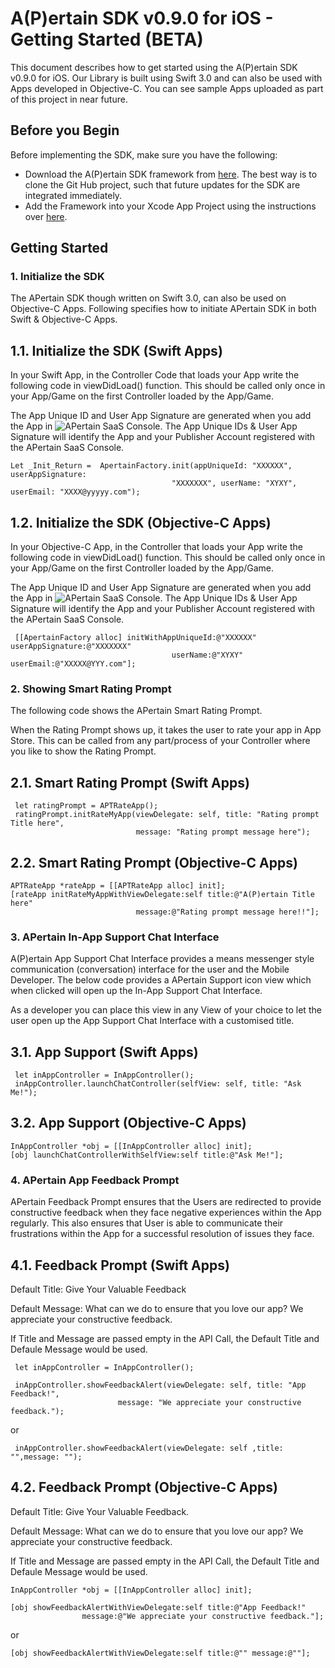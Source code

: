A(P)ertain SDK v0.9.0 for iOS - Getting Started (BETA)
======================================================

This document describes how to get started using the A(P)ertain SDK v0.9.0 for iOS. Our Library is built using Swift 3.0 and can also be used with Apps developed in Objective-C. You can see sample Apps uploaded as part of this project in near future.

Before you Begin
----------------

Before implementing the SDK, make sure you have the following:

* Download the A(P)ertain SDK framework from [here](https://github.com/jkltech/apertain-sdk-ios). The best way is to clone the Git Hub project, such that future updates for the SDK are integrated immediately.
* Add the Framework into your Xcode App Project using the instructions over [here](https://github.com/jkltech/apertain-sdk-ios/blob/master/XCode_Instructions.md).

Getting Started
---------------

### 1. Initialize the SDK

The APertain SDK though written on Swift 3.0, can also be used on Objective-C Apps. Following specifies how to initiate APertain SDK in both Swift & Objective-C Apps.
	
## 1.1. Initialize the SDK (Swift Apps)

In your Swift App, in the Controller Code that loads your App write the following code in viewDidLoad() function. This should be called only once in your App/Game on the first Controller loaded by the App/Game.
	
The App Unique ID and User App Signature are generated when you add the App in ![APertain SaaS Console](https://www.apertain.com/login.apt). The App Unique IDs & User App Signature will identify the App and your Publisher Account registered with the APertain SaaS Console.

	Let _Init_Return =  ApertainFactory.init(appUniqueId: "XXXXXX", userAppSignature: 
										"XXXXXXX", userName: "XYXY", userEmail: "XXXX@yyyyy.com");

## 1.2. Initialize the SDK (Objective-C Apps)

In your Objective-C App, in the Controller that loads your App write the following code in viewDidLoad() function. This should be called only once in your App/Game on the first Controller loaded by the App/Game.
	
The App Unique ID and User App Signature are generated when you add the App in ![APertain SaaS Console](https://www.apertain.com/login.apt). The App Unique IDs & User App Signature will identify the App and your Publisher Account registered with the APertain SaaS Console.

	 [[ApertainFactory alloc] initWithAppUniqueId:@"XXXXXX" userAppSignature:@"XXXXXXX"
										userName:@"XYXY" userEmail:@"XXXXX@YYY.com"];
	
### 2. Showing Smart Rating Prompt

The following code shows the APertain Smart Rating Prompt.

When the Rating Prompt shows up, it takes the user to rate your app in App Store. This can be called from any part/process of your Controller where you like to show the Rating Prompt.

## 2.1. Smart Rating Prompt (Swift Apps)

	 let ratingPrompt = APTRateApp();
     ratingPrompt.initRateMyApp(viewDelegate: self, title: "Rating prompt Title here",
								message: "Rating prompt message here");

## 2.2. Smart Rating Prompt (Objective-C Apps)

	APTRateApp *rateApp = [[APTRateApp alloc] init];
    [rateApp initRateMyAppWithViewDelegate:self title:@"A(P)ertain Title here"
								message:@"Rating prompt message here!!"];
	
### 3. APertain In-App Support Chat Interface

A(P)ertain App Support Chat Interface provides a means messenger style communication (conversation) interface for the user and the Mobile Developer. The below code provides a APertain Support icon view which when clicked will open up the In-App Support Chat Interface. 

As a developer you can place this view in any View of your choice to let the user open up the App Support Chat Interface with a customised title.

## 3.1. App Support (Swift Apps)

     let inAppController = InAppController();
     inAppController.launchChatController(selfView: self, title: "Ask Me!");

## 3.2. App Support (Objective-C Apps)

	InAppController *obj = [[InAppController alloc] init];
    [obj launchChatControllerWithSelfView:self title:@"Ask Me!"];

### 4. APertain App Feedback Prompt

APertain Feedback Prompt ensures that the Users are redirected to provide constructive feedback when they face negative experiences within the App regularly. This also ensures that User is able to communicate their frustrations within the App for a successful resolution of issues they face. 

## 4.1. Feedback Prompt (Swift Apps)

Default Title: Give Your Valuable Feedback

Default Message: What can we do to ensure that you love our app? We appreciate your constructive feedback.

If Title and Message are passed empty in the API Call, the Default Title and Defaule Message would be used.
      
     let inAppController = InAppController();
	 
     inAppController.showFeedbackAlert(viewDelegate: self, title: "App Feedback!",
							message: "We appreciate your constructive feedback.");
	 
or

     inAppController.showFeedbackAlert(viewDelegate: self ,title:  "",message: "");


## 4.2. Feedback Prompt (Objective-C Apps)

Default Title: Give Your Valuable Feedback.

Default Message: What can we do to ensure that you love our app? We appreciate your constructive feedback.

If Title and Message are passed empty in the API Call, the Default Title and Defaule Message would be used.
      
	InAppController *obj = [[InAppController alloc] init];
    
	[obj showFeedbackAlertWithViewDelegate:self title:@"App Feedback!" 
					message:@"We appreciate your constructive feedback."];
	
or

	[obj showFeedbackAlertWithViewDelegate:self title:@"" message:@""];
